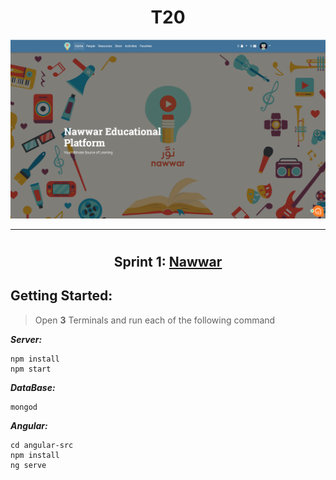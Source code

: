 <h1 align="center">  T20  </h1>

<p align="center">
  <img src ="pics/HomePage.png" />
</p>

---

# <h2 align="center">  Sprint 1: [Nawwar](https://http://nawwar.tk:3000/) </h2>

## Getting Started:
> Open **3** Terminals and run each of the following command

_**Server:**_

```
npm install
npm start 
```

_**DataBase:**_

```
mongod
```

_**Angular:**_

```
cd angular-src
npm install
ng serve
```